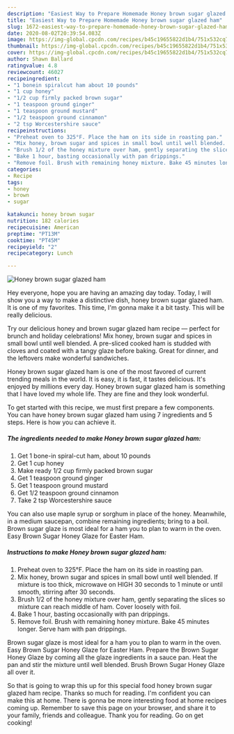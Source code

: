 ```yaml
---
description: "Easiest Way to Prepare Homemade Honey brown sugar glazed ham"
title: "Easiest Way to Prepare Homemade Honey brown sugar glazed ham"
slug: 1672-easiest-way-to-prepare-homemade-honey-brown-sugar-glazed-ham
date: 2020-08-02T20:39:54.083Z
image: https://img-global.cpcdn.com/recipes/b45c19655822d1b4/751x532cq70/honey-brown-sugar-glazed-ham-recipe-main-photo.jpg
thumbnail: https://img-global.cpcdn.com/recipes/b45c19655822d1b4/751x532cq70/honey-brown-sugar-glazed-ham-recipe-main-photo.jpg
cover: https://img-global.cpcdn.com/recipes/b45c19655822d1b4/751x532cq70/honey-brown-sugar-glazed-ham-recipe-main-photo.jpg
author: Shawn Ballard
ratingvalue: 4.8
reviewcount: 46027
recipeingredient:
- "1 bonein spiralcut ham about 10 pounds"
- "1 cup honey"
- "1/2 cup firmly packed brown sugar"
- "1 teaspoon ground ginger"
- "1 teaspoon ground mustard"
- "1/2 teaspoon ground cinnamon"
- "2 tsp Worcestershire sauce"
recipeinstructions:
- "Preheat oven to 325°F. Place the ham on its side in roasting pan."
- "Mix honey, brown sugar and spices in small bowl until well blended. If mixture is too thick, microwave on HIGH 30 seconds to 1 minute or until smooth, stirring after 30 seconds."
- "Brush 1/2 of the honey mixture over ham, gently separating the slices so mixture can reach middle of ham. Cover loosely with foil."
- "Bake 1 hour, basting occasionally with pan drippings."
- "Remove foil. Brush with remaining honey mixture. Bake 45 minutes longer. Serve ham with pan drippings."
categories:
- Recipe
tags:
- honey
- brown
- sugar

katakunci: honey brown sugar 
nutrition: 182 calories
recipecuisine: American
preptime: "PT13M"
cooktime: "PT45M"
recipeyield: "2"
recipecategory: Lunch

---
```



![Honey brown sugar glazed ham](https://img-global.cpcdn.com/recipes/b45c19655822d1b4/751x532cq70/honey-brown-sugar-glazed-ham-recipe-main-photo.jpg)

Hey everyone, hope you are having an amazing day today. Today, I will show you a way to make a distinctive dish, honey brown sugar glazed ham. It is one of my favorites. This time, I'm gonna make it a bit tasty. This will be really delicious.

Try our delicious honey and brown sugar glazed ham recipe — perfect for brunch and holiday celebrations! Mix honey, brown sugar and spices in small bowl until well blended. A pre-sliced cooked ham is studded with cloves and coated with a tangy glaze before baking. Great for dinner, and the leftovers make wonderful sandwiches.

Honey brown sugar glazed ham is one of the most favored of current trending meals in the world. It is easy, it is fast, it tastes delicious. It's enjoyed by millions every day. Honey brown sugar glazed ham is something that I have loved my whole life. They are fine and they look wonderful.


To get started with this recipe, we must first prepare a few components. You can have honey brown sugar glazed ham using 7 ingredients and 5 steps. Here is how you can achieve it.

<!--inarticleads1-->

##### The ingredients needed to make Honey brown sugar glazed ham:

1. Get 1 bone-in spiral-cut ham, about 10 pounds
1. Get 1 cup honey
1. Make ready 1/2 cup firmly packed brown sugar
1. Get 1 teaspoon ground ginger
1. Get 1 teaspoon ground mustard
1. Get 1/2 teaspoon ground cinnamon
1. Take 2 tsp Worcestershire sauce


You can also use maple syrup or sorghum in place of the honey. Meanwhile, in a medium saucepan, combine remaining ingredients; bring to a boil. Brown sugar glaze is most ideal for a ham you to plan to warm in the oven. Easy Brown Sugar Honey Glaze for Easter Ham. 

<!--inarticleads2-->

##### Instructions to make Honey brown sugar glazed ham:

1. Preheat oven to 325°F. Place the ham on its side in roasting pan.
1. Mix honey, brown sugar and spices in small bowl until well blended. If mixture is too thick, microwave on HIGH 30 seconds to 1 minute or until smooth, stirring after 30 seconds.
1. Brush 1/2 of the honey mixture over ham, gently separating the slices so mixture can reach middle of ham. Cover loosely with foil.
1. Bake 1 hour, basting occasionally with pan drippings.
1. Remove foil. Brush with remaining honey mixture. Bake 45 minutes longer. Serve ham with pan drippings.


Brown sugar glaze is most ideal for a ham you to plan to warm in the oven. Easy Brown Sugar Honey Glaze for Easter Ham. Prepare the Brown Sugar Honey Glaze by coming all the glaze ingredients in a sauce pan. Heat the pan and stir the mixture until well blended. Brush Brown Sugar Honey Glaze all over it. 

So that is going to wrap this up for this special food honey brown sugar glazed ham recipe. Thanks so much for reading. I'm confident you can make this at home. There is gonna be more interesting food at home recipes coming up. Remember to save this page on your browser, and share it to your family, friends and colleague. Thank you for reading. Go on get cooking!

